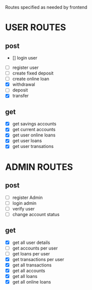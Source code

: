 Routes specified as needed by frontend
# USER ROUTES
## post
- [] login user 
- [ ] register user
- [ ] create fixed deposit
- [ ] create online loan
- [x] withdrawal
- [ ] deposit
- [x] transfer
## get
- [x] get savings accounts
- [x] get current accounts
- [x] get user online loans
- [x] get user loans
- [x] get user transations

# ADMIN ROUTES
## post
- [ ] register Admin
- [ ] login admin
- [ ] verify user
- [ ] change account status

## get
- [x] get all user details
- [ ] get accounts per user
- [ ] get loans per user
- [x] get transactions per user
- [x] get all transactions
- [x] get all accounts
- [x] get all loans
- [x] get all online loans